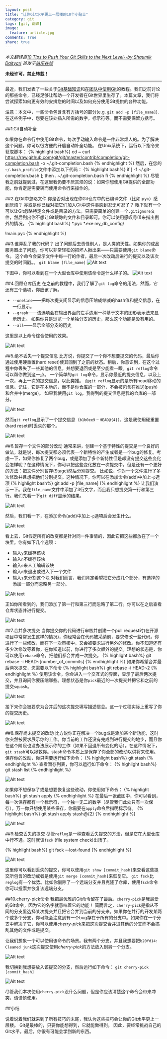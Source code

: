 ```yaml
---
layout: post
title: "让你Git水平更上一层楼的10个小贴士"
category: git
tags: [git, 翻译]
image:
  feature: article.jpg
comments: True
share: true
---
```


*本文翻译自[10 Tips to Push Your Git Skills to the Next Level--by Shaumik Daityari](http://www.sitepoint.com/10-tips-git-next-level/)*
*首发于[伯乐在线](http://blog.jobbole.com/75348/)*

**未经许可，禁止转载！**

-----------------------------

最近，我们发表了一些关于[Git基础知识](http://www.sitepoint.com/git-for-beginners/)和[在团队中使用Git](http://www.sitepoint.com/getting-started-git-team-environment/)的教程。我们之前讨论的那些命令，已经足够让帮助一个开发者在Git世界里生存了。本篇文章，我们将尝试探索如何更有效的安排您的时间以及如何充分使用Git提供的各种功能。

注意：本文中，一些命令包含含有方括号的部分(e.g. `git add -p [file_name]`).在这些例子中，您要在该处插入所需的数字，标示符等。而不需要保留方括号。

##1.Git自动补全

如果你在命令行中使用Git命令，每次手动输入命令是一件非常烦人的。为了解决这个问题，你可以很方便的开启自动补全功能。
在Unix系统下，运行以下指令来获取脚本：
{% highlight bash%}
cd ~
curl https://raw.github.com/git/git/master/contrib/completion/git-completion.bash -o ~/.git-completion.bash
{% endhighlight %}
然后，在您的`~/.bash_profile`文件中添加以下代码：
{% highlight bash%}
if [ -f ~/.git-completion.bash ]; then
    . ~/.git-completion.bash
fi
{% endhighlight %}
尽管我之前就提到过，在这里我仍要不厌其烦的说：如果你想使用Git提供的全部功能，你肯定是需要转而使用命令行来操作的。

##2.在Git中忽略文件
你是否对出现在你Git仓库中的已编译文件（比如.pyc）感到厌烦？
亦或是你已经对把它们加入Git中这件事感到忍无可忍了？
眼下就有一个可以让Git忽略特定文件或是目录的方法。只需要简单的创建一个`.gitignore`文件，然后列出你不想让Git跟踪的文件和目录即可。你可以使用感叹号(!)来指出例外的情况。
{% highlight bash%}
*.pyc
*.exe
my_db_config/
 
!main.pyc
{% endhighlight %}

##3.谁弄乱了我的代码？
出了问题后去责怪别人，是人类的天性。如果你的成品服务器出了问题，你可以非常轻松的把坏人揪出来——只需要使用`git blame`命令。
这个命令会显示文件中每一行的作者，最后一次改动后进行的提交以及该次提交的时间戳。。
`git blame [file_name]`
![Alt text](/images/git-10tips-01.png)

下图中，你可以看到在一个大型仓库中使用该命令是什么样子的。
![Alt text](/images/git-10tips-02.png)


##4.回顾仓库历史
在之前的教程中，我们了解了`git log`命令的用法，然而，它还有三个选项，你应该了解。
- `--oneline`——把每次提交间显示的信息压缩成缩减的hash值和提交信息，在一行显示。
- `--graph`——该选项会在输出界面的左手边用一种基于文本的图形表示法来显示历史。
如果你只是浏览一个单独分支的历史，那么这个功能是没有用的。
- `--all`——显示全部分支的历史

这里是以上命令综合使用的效果。

![Alt text](/images/git-10tips-03.png)

##5.绝不丢失一个提交信息
比方说，你提交了一个你不想要提交的代码，最后你通过使用硬重置(hard reset)使其回到了之前的状态。稍后，你意识到，在这个过程中你丢失了一些其他的信息，并想要退回或是至少能看一眼。`git reflog`命令可以帮你做到这一点。
一个简单的`git log`命令，显示你最近的提交信息，以及上一次，再上一次的提交信息，以此类推。
而`git reflog`显示的是所有head移动的信息。记住，它是在本地的，而不是你仓库的一部分，不会被包含在推送(push)和合并中(merge)。
如果我使用`git log`，我得到的提交信息是我的仓库的一部分。

![Alt text](/images/git-10tips-04.png)

然而`git reflog`显示了一个提交信息（`b1b0ee9` – `HEAD@{4}`），这是我使用硬重置(hard reset)时丢失的那个。

![Alt text](/images/git-10tips-05.png)

##6.暂存一个文件的部分改动
通常来讲，创建一个基于特性的提交是一个良好的做法，就是说，每次提交都必须代表一个新特性的产生或者是一个bug的修复。考虑一下，如果你修复了两个bug，或是添加了多个新特性但是却没有提交这些变化会怎样呢？在这种情况下，你可以把这些变化放在一次提交中。但是还有一个更好的方法：把文件分别暂存(Stage)然后分别提交。
比如说，你对一个文件进行了多次修改并且想把他们分别提交。这种情况下，你可以在添加命令(add)中加上`-p`选项
{% highlight bash%}
git add -p [file_name]
{% endhighlight %}
让我们演示一下。我在`file_name`文件中添加了3行文字，而且我只想提交第一行和第三行。我们先看一下`git diff`显示的结果。

![Alt text](/images/git-10tips-06.png)

然后，我们看一下，在添加命令(add)中加上`-p`选项后会发生什么。

![Alt text](/images/git-10tips-07.png)

看上去，Git假定所有的改变都是针对同一件事情的，因此它把这些都放在了一个块里。你有如下几个选项：
- 输入`y`来缓存该块
- 输入`n`不缓存该块
- 输入`e`来人工编辑该块
- 输入`d`来退出或进入下一个文件
- 输入`s`来分割这个块
对我们而言，我们肯定希望把它分成几个部分，有选择的添加一部分而忽略另一部分。

![Alt text](/images/git-10tips-08.png)

正如你所看到的，我们添加了第一行和第三行而忽略了第二行。你可以在之后查看仓库状态并进行提交。

![Alt text](/images/git-10tips-09.png)

##7.合并多次提交
当你提交你的代码进行审核并创建一个pull request时(在开源项目中常常发生这样的情况)，你经常会在代码被采纳前，要求修改一些代码。你进行了一些修改，而在下一次审核中，又会被要求进行另外的修改。你不知道还有多少次修改等着你，在你知道以前，你进行了多次额外的提交。理想的状态是，你可以使用`rebase`命令，把他们都合并成一次提交。
{% highlight bash%}
git rebase -i HEAD~[number_of_commits]
{% endhighlight %}
如果你希望合并最后两次提交，您需要以下命令
{% highlight bash%}
git rebase -i HEAD~2
{% endhighlight %}
使用该命令，你会进入一个交互式的界面，显示了最后两次提交，并且询问你要压缩哪些。理想状态是你`pick`最近的一次提交并把它和之前的提交`squash`。

![Alt text](/images/git-10tips-10.png)

接下来你会被要求为合并后的这次提交填写描述信息。这一个过程实际上重写了你的提交历史。

![Alt text](/images/git-10tips-11.png)

##8.保存尚未提交的改动
比方说你正在解决一个bug或是添加某个新功能，这时你突然被要求展示你的工作。你当前的工作还没有完成到进行提交的地步，而且你在这个阶段也没办法展示你的工作（如果不回退所有变化的话）。在这种情况下，`git stash`可以拯救你。stash命令本质上是保存了你全部的改动以供将来使用。保存你的改动，你只需要运行如下命令：
{% highlight bash%}
git stash
{% endhighlight %}
查看暂存列表，你可以运行如下命令：
{% highlight bash%}
git stash list
{% endhighlight %}

![Alt text](/images/git-10tips-12.png)

如果你不想保存了或是想要恢复这些改动，你使用如下命令：
{% highlight bash%}
git stash apply
{% endhighlight %}
在最后一张截图中，你可以看到，每一次保存都有一个标示符，一个独一无二的数字（尽管我们此处只有一次保存），万一你只想使用某些保存，你需要在`apply`命令后指明标示符。
{% highlight bash%}
git stash apply stash@{2}
{% endhighlight %}

![Alt text](/images/git-10tips-13.png)


##9.检查丢失的提交
尽管`reflog`是一种查看丢失提交的方法，但是它在大型仓库中行不通。这时就该`fsck`
(file system check)出场了。

{% highlight bash%}
git fsck --lost-found
{% endhighlight %}

![Alt text](/images/git-10tips-14.png)

这里你可以看到丢失的提交，你可以使用`git show [commit_hash]`来查看这些提交所包含的改动或者是使用`git merge [commit_hash]`来恢复它。
`git fsck`比`reglog`有一个优势。比如你删除了一个远端分支并且克隆了仓库，使用`fsck`命令你可以搜索并恢复该远端分支。

##10.cherry-pick命令
我把最优雅的Git命令留在了最后。`cherry-pick`是我最爱的Git命令，因为它的名字就意味着它的功能！
简而言之，`cherry-pick`是指从不同的分支里选择某次提交并且把它合并到当前的分支来。如果你在并行的开发某两个或多个分支，你可能会注意到有一个bug存在于所有的分支中。如果你在一个分支中解决了它，你可以使用*cherry-pick*来把这次提交合并进其他的分支而不会搞乱其他的文件或是提交。

让我们想象一个可以使用该命令的场景。我有两个分支，并且我想要把`b20fd14: Cleaned junk`这次提交使用*cherry-pick*的方法放入到另一个分支。

![Alt text](/images/git-10tips-15.png)

我切换到我想要放入该提交的分支，然后运行如下命令：
`git cherry-pick [commit_hash]`

![Alt text](/images/git-10tips-16.png)

尽管我们本次使用`cherry-pick`没什么问题，但是你应该清楚这个命令会带来冲突，请谨慎使用。


##小结

说着说着我们就来到了所有技巧的末尾，我认为这些技巧会让你的Git水平更上一层楼。
Git是最棒的，只要你能想得到，它就能做得到。
因此，要经常挑战自己的Git水平。最后，你很有可能会学到新的东西。

